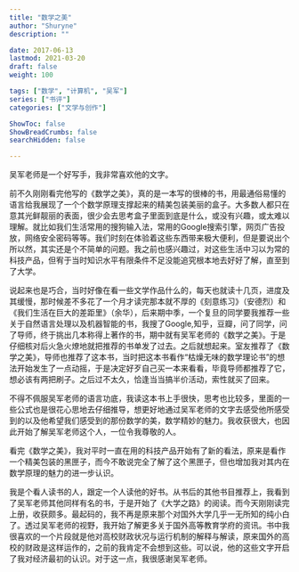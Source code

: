 ```yaml
---
title: "数学之美"
author: "Shuryne"
description: ""

date: 2017-06-13 
lastmod: 2021-03-20
draft: false
weight: 100

tags: ["数学", "计算机", "吴军"]
series: ["书评"]
categories: ["文学与创作"]

ShowToc: false
ShowBreadCrumbs: false
searchHidden: false

---
```


吴军老师是一个好写手，我非常喜欢他的文字。

<!--more-->

前不久刚刚看完他写的《数学之美》，真的是一本写的很棒的书，用最通俗易懂的语言给我展现了一个个数学原理支撑起来的精美包装美丽的盒子。大多数人都只在意其光鲜靓丽的表面，很少会去思考盒子里面到底是什么，或没有兴趣，或太难以理解。就比如我们生活常用的搜狗输入法，常用的Google搜索引擎，网页广告投放，网络安全密码等等。我们时刻在体验着这些东西带来极大便利，但是要说出个所以然，其实还是个不简单的问题。我之前也感兴趣过，对这些生活中习以为常的科技产品，但宥于当时知识水平有限条件不足没能追究根本地去好好了解，直至到了大学。

说起来也是巧合，当时好像在看一些文学作品什么的，每天也就读十几页，进度及其缓慢，那时候差不多花了一个月才读完那本就不厚的《刻意练习》（安德烈）和《我们生活在巨大的差距里》（余华），后来期中季，一个复旦的同学要我推荐一些关于自然语言处理以及机器智能的书，我搜了Google,知乎，豆瓣，问了同学，问了导师，终于挑出几本称得上著作的书，期中就有吴军老师的《数学之美》。于是仔细核对后火急火燎地就把推荐的书单发了过去。之后就想起来。室友推荐了《数学之美》，导师也推荐了这本书，当时把这本书看作“枯燥无味的数学理论书”的想法开始发生了一点动摇，于是决定好歹自己买一本来看看，毕竟导师都推荐了它，想必该有两把刷子。之后过不太久，恰逢当当搞半价活动，索性就买了回来。

不得不佩服吴军老师的语言功底，我读这本书上手很快，思考也比较多，里面的一些公式也是很花心思地去仔细推导，想更好地通过吴军老师的文字去感受他所感受到的以及他希望我们感受到的那份数学的美，数学精妙的魅力。我收获很大，也因此开始了解吴军老师这个人，一位令我尊敬的人。

看完《数学之美》，我对平时一直在用的科技产品开始有了新的看法，原来是看作一个精美包装的黑匣子，而今不敢说完全了解了这个黑匣子，但也增加我对其内在数学原理的魅力的进一步认识。

我是个看人读书的人，跟定一个人读他的好书。从书后的其他书目推荐上，我看到了吴军老师其他同样有名的书，于是开始了《大学之路》的阅读。而今天刚刚读完上册，收获颇多。最起码的，我不再是原来那个对国外大学几乎一无所知的纯小白了。透过吴军老师的视野，我开始了解更多关于国外高等教育学府的资讯。书中我很喜欢的一个片段就是他对高校财政状况与运行机制的解释与解读，原来国外的高校的财政是这样运作的，之前的我肯定不会想到这些。可以说，他的这些文字开启了我对经济最初的认识。对于这一点，我很感谢吴军老师。

